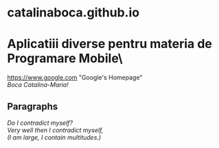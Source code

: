 # catalinaboca.github.io
# Aplicatiii diverse pentru materia de Programare Mobile\
https://www.google.com "Google's Homepage"\
*Boca Catalina-Maria!*
## Paragraphs
*Do I contradict myself?\
Very well then I contradict myself,\
(I am large, I contain multitudes.)*
